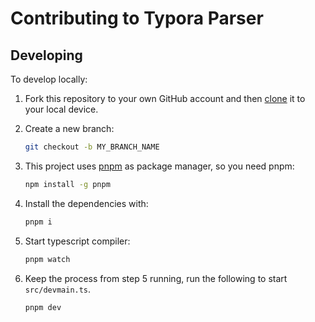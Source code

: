 # Contributing to Typora Parser

## Developing

To develop locally:

1. Fork this repository to your own GitHub account and then [clone](https://help.github.com/articles/cloning-a-repository/) it to your local device.

2. Create a new branch:

   ```sh
   git checkout -b MY_BRANCH_NAME
   ```

3. This project uses [pnpm](https://pnpm.io/) as package manager, so you need pnpm:

   ```sh
   npm install -g pnpm
   ```

4. Install the dependencies with:

   ```sh
   pnpm i
   ```

5. Start typescript compiler:

   ```sh
   pnpm watch
   ```

6. Keep the process from step 5 running, run the following to start `src/devmain.ts`.

   ```
   pnpm dev
   ```

   

